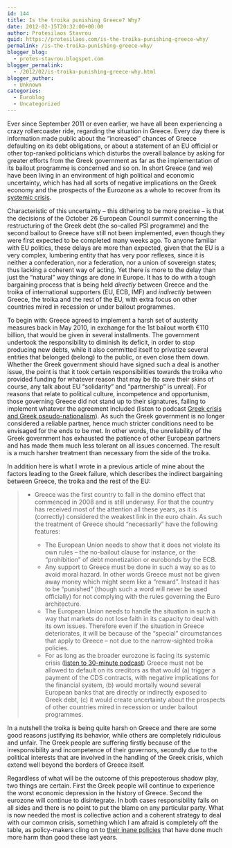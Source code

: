```yaml
---
id: 144
title: Is the troika punishing Greece? Why?
date: 2012-02-15T20:32:00+00:00
author: Protesilaos Stavrou
guid: https://protesilaos.com/is-the-troika-punishing-greece-why/
permalink: /is-the-troika-punishing-greece-why/
blogger_blog:
  - protes-stavrou.blogspot.com
blogger_permalink:
  - /2012/02/is-troika-punishing-greece-why.html
blogger_author:
  - Unknown
categories:
  - Euroblog
  - Uncategorized
---
```

Ever since September 2011 or even earlier, we have all been experiencing a crazy rollercoaster ride, regarding the situation in Greece. Every day there is information made public about the &#8220;increased&#8221; chances of Greece defaulting on its debt obligations, or about a statement of an EU official or other top-ranked politicians which disturbs the overall balance by asking for greater efforts from the Greek government as far as the implementation of its bailout programme is concerned and so on. In short Greece (and we) have been living in an environment of high political and economic uncertainty, which has had all sorts of negative implications on the Greek economy and the prospects of the Eurozone as a whole to recover from its [systemic crisis](http://podcast.protesilaos.com/2012/02/introduction-to-systemic-crisis-of-euro.html#.Tzv77lHoo4o).

Characteristic of this uncertainty &#8211; this dithering to be more precise &#8211; is that the decisions of the October 26 European Council summit concerning the restructuring of the Greek debt (the so-called PSI programme) and the second bailout to Greece have still not been implemented, even though they were first expected to be completed many weeks ago. To anyone familiar with EU politics, these delays are more than expected, given that the EU is a very complex, lumbering entity that has very poor reflexes, since it is neither a confederation, nor a federation, nor a union of sovereign states; thus lacking a coherent way of acting. Yet there is more to the delay than just the &#8220;natural&#8221; way things are done in Europe. It has to do with a tough bargaining process that is being held _directly_ between Greece and the troika of international supporters (EU, ECB, IMF) and _indirectly_ between Greece, the troika and the rest of the EU, with extra focus on other countries mired in recession or under bailout programmes.

To begin with: Greece agreed to implement a harsh set of austerity measures back in May 2010, in exchange for the 1st bailout worth €110 billion, that would be given in several installments. The government undertook the responsibility to diminish its deficit, in order to stop producing new debts, while it also committed itself to privatize several entities that belonged (belong) to the public, or even close them down. Whether the Greek government should have signed such a deal is another issue, the point is that it took certain responsibilities towards the troika who provided funding for whatever reason that may be (to save their skins of course, any talk about EU &#8220;solidarity&#8221; and &#8220;partnership&#8221; is unreal). For reasons that relate to political culture, incompetence and opportunism, those governing Greece did not stand up to their signatures, failing to implement whatever the agreement included (listen to podcast [Greek crisis and Greek pseudo-nationalism](http://podcast.protesilaos.com/2012/02/greek-crisis-and-greek-pseudo.html#.TzwB0lHoo4o)). As such the Greek government is no longer considered a reliable partner, hence much stricter conditions need to be envisaged for the ends to be met. In other words, the unreliability of the Greek government has exhausted the patience of other European partners and has made them much less tolerant on all issues concerned. The result is a much harsher treatment than necessary from the side of the troika.

In addition here is what I wrote in a previous article of mine about the factors leading to the Greek failure, which describes the indirect bargaining between Greece, the troika and the rest of the EU:
  


<blockquote class="tr_bq">
  <ul>
    <li>
      Greece was the first country to fall in the domino effect that commenced in 2008 and is still underway. For that the country has received most of the attention all these years, as it is (correctly) considered the weakest link in the euro chain. As such the treatment of Greece should &#8220;necessarily&#8221; have the following features:
    </li>
    <ul style="list-style-type: circle;">
      <li>
        The European Union needs to show that it does not violate its own rules &#8211; the no-bailout clause for instance, or the &#8220;prohibition&#8221; of debt monetization or eurobonds by the ECB.
      </li>
      <li>
        Any support to Greece must be done in such a way so as to avoid moral hazard. In other words Greece must not be given away money which might seem like a &#8220;reward&#8221;. Instead it has to be &#8220;punished&#8221; (though such a word will never be used officially) for not complying with the rules governing the Euro architecture.
      </li>
      <li>
        The European Union needs to handle the situation in such a way that markets do not lose faith in its capacity to deal with its own issues. Therefore even if the situation in Greece deteriorates, it will be because of the &#8220;special&#8221; circumstances that apply to Greece &#8211; not due to the narrow-sighted troika policies.
      </li>
      <li>
        For as long as the broader eurozone is facing its systemic crisis (<a href="http://podcast.protesilaos.com/2012/02/introduction-to-systemic-crisis-of-euro.html#.TzFAvsjoo4o">listen to 30-minute podcast</a>) Greece must not be allowed to default on its creditors as that would (a) trigger a payment of the CDS contracts, with negative implications for the financial system, (b) would mortally wound several European banks that are directly or indirectly exposed to Greek debt, (c) it would create uncertainty about the prospects of other countries mired in recession or under bailout programmes.
      </li>
    </ul>
  </ul>
</blockquote>

In a nutshell the troika is being quite harsh on Greece and there are some good reasons justifying its behavior, while others are completely ridiculous and unfair. The Greek people are suffering firstly because of the irresponsibility and incompetence of their governors, secondly due to the political interests that are involved in the handling of the Greek crisis, which extend well beyond the borders of Greece itself.

Regardless of what will be the outcome of this preposterous shadow play, two things are certain. First the Greek people will continue to experience the worst economic depression in the history of Greece. Second the eurozone will continue to disintegrate. In both cases responsibility falls on all sides and there is no point to put the blame on any particular party. What is now needed the most is collective action and a coherent strategy to deal with our common crisis, something which I am afraid is completely off the table, as policy-makers cling on to [their inane policies](http://podcast.protesilaos.com/2012/02/fiscal-discipline-fiscal-compact-and.html#.TzwGNVHoo4o) that have done much more harm than good these last years.